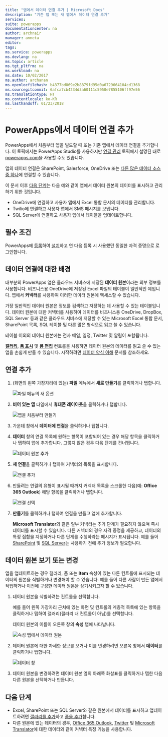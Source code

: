```yaml
---
title: "앱에서 데이터 연결 추가 | Microsoft Docs"
description: "기존 앱 또는 새 앱에서 데이터 연결 추가"
services: 
suite: powerapps
documentationcenter: na
author: archnair
manager: anneta
editor: 
tags: 
ms.service: powerapps
ms.devlang: na
ms.topic: article
ms.tgt_pltfrm: na
ms.workload: na
ms.date: 10/02/2017
ms.author: archanan
ms.openlocfilehash: b4377bd869e2b8879fd95d0a6729664104cd1368
ms.sourcegitcommit: 6afca7cb4234d3a60111c5950e7855106ff97e56
ms.translationtype: HT
ms.contentlocale: ko-KR
ms.lasthandoff: 01/23/2018
---
```

# <a name="add-a-data-connection-in-powerapps"></a>PowerApps에서 데이터 연결 추가
PowerApps에서 처음부터 앱을 빌드할 때 또는 기존 앱에서 데이터 연결을 추가합니다. 이 토픽에서는 PowerApps Studio를 사용하지만 [연결 관리](add-manage-connections.md) 토픽에서 설명된 대로 [powerapps.com](https://web.powerapps.com)을 사용할 수도 있습니다.

앱의 데이터 연결은 SharePoint, Salesforce, OneDrive 또는 [다른 많은 데이터 소스 중 하나](connections-list.md)에 연결할 수 있습니다.

이 문서 이후 [다음 단계](#next-steps)는 다음 예와 같이 앱에서 데이터 원본의 데이터를 표시하고 관리하기 위한 것입니다.

* OneDrive에 연결하고 사용자 앱에서 Excel 통합 문서의 데이터를 관리합니다.
* Twilio에 연결하고 사용자 앱에서 SMS 메시지를 보냅니다.
* SQL Server에 연결하고 사용자 앱에서 테이블을 업데이트합니다.

## <a name="prerequisites"></a>필수 조건
PowerApps에 [등록](signup-for-powerapps.md)하여 [설치](http://aka.ms/powerappsinstall)하고 연 다음 등록 시 사용했던 동일한 자격 증명으로 로그인합니다.

## <a name="background-on-data-connections"></a>데이터 연결에 대한 배경
대부분의 PowerApps 앱은 클라우드 서비스에 저장된 **데이터 원본**이라는 외부 정보를 사용합니다. 비즈니스용 OneDrive에 저장된 Excel 파일의 테이블이 일반적인 예입니다. 앱에서 **커넥터**를 사용하여 이러한 데이터 원본에 액세스할 수 있습니다.

가장 일반적인 데이터 원본은 정보를 검색하고 저장하는 데 사용할 수 있는 테이블입니다. 데이터 원본에 대한 커넥터를 사용하여 데이터를 비즈니스용 OneDrive, DropBox, SQL Server 등과 같은 클라우드 서비스에 저장할 수 있는 Microsoft Excel 통합 문서, SharePoint 목록, SQL 테이블 및 다른 많은 형식으로 읽고 쓸 수 있습니다.

테이블 이외의 데이터 원본에는 전자 메일, 일정, Twitter 및 알림이 포함됩니다.

**[갤러리](controls/control-gallery.md)**, **[폼 표시](controls/control-form-detail.md)** 및 **[폼 편집](controls/control-form-detail.md)** 컨트롤을 사용하면 데이터 원본의 데이터를 읽고 쓸 수 있는 앱을 손쉽게 만들 수 있습니다. 시작하려면 [데이터 양식 이해](working-with-forms.md) 문서를 참조하세요.

## <a name="add-a-connection"></a>연결 추가
1. (화면의 왼쪽 가장자리에 있는) **파일** 메뉴에서 **새로 만들기**를 클릭하거나 탭합니다.

    ![파일 메뉴의 새 옵션](./media/add-data-connection/file-new.png)

2. **비어 있는 앱** 타일에서 **휴대폰 레이아웃**을 클릭하거나 탭합니다.

    ![앱을 처음부터 만들기](./media/add-data-connection/blank-app.png)

3. 가운데 창에서 **데이터에 연결**을 클릭하거나 탭합니다.

4. **데이터** 창의 연결 목록에 원하는 항목이 포함되어 있는 경우 해당 항목을 클릭하거나 탭하여 앱에 추가합니다. 그렇지 않은 경우 다음 단계를 건너뜁니다.

    ![데이터 원본 추가](./media/add-data-connection/choose-existing-connections.png)

5. **새 연결**을 클릭하거나 탭하여 커넥터의 목록을 표시합니다.

    ![연결 추가](./media/add-data-connection/new-connection.png)

6. 만들려는 연결의 유형이 표시될 때까지 커넥터 목록을 스크롤한 다음(예: **Office 365 Outlook**) 해당 항목을 클릭하거나 탭합니다.

    ![연결 선택](./media/add-data-connection/choose-connection.png)

7. **만들기**를 클릭하거나 탭하여 연결을 만들고 앱에 추가합니다.

    **Microsoft Translator**와 같은 일부 커넥터는 추가 단계가 필요하지 않으며 즉시 데이터를 표시할 수 있습니다. 다른 커넥터의 경우 자격 증명을 제공하고, 데이터의 특정 집합을 지정하거나 다른 단계를 수행하라는 메시지가 표시됩니다. 예를 들어 [SharePoint](connections/connection-sharepoint-online.md) 및 [SQL Server](connections/connection-azure-sqldatabase.md)는 사용하기 전에 추가 정보가 필요합니다.

## <a name="view-or-change-a-data-source"></a>데이터 원본 보기 또는 변경
앱을 업데이트하는 경우 갤러리, 폼 또는 **Item** 속성이 있는 다른 컨트롤에 표시되는 데이터의 원본을 식별하거나 변경해야 할 수 있습니다. 예를 들어 다른 사람이 만든 앱에서 작업하거나 이전에 구성한 데이터 원본을 상기시키고자 할 수 있습니다.

1. 데이터 원본을 식별하려는 컨트롤을 선택합니다.

    예를 들어 왼쪽 가장자리 근처에 있는 화면 및 컨트롤의 계층적 목록에 있는 항목을 클릭하거나 탭하여 갤러리(갤러리 내 컨트롤이 아님)를 선택합니다.

    데이터 원본의 이름이 오른쪽 창의 **속성** 탭에 나타납니다.

    ![속성 탭에서 데이터 원본](./media/add-data-connection/properties-tab.png)

2. 데이터 원본에 대한 자세한 정보를 보거나 이를 변경하려면 오른쪽 창에서 **데이터**를 클릭하거나 탭합니다.

    ![데이터 창](./media/add-data-connection/data-pane.png)

3. 데이터 원본을 변경하려면 데이터 원본 옆의 아래쪽 화살표를 클릭하거나 탭한 다음 다른 원본을 선택하거나 만듭니다.

## <a name="next-steps"></a>다음 단계
* Excel, SharePoint 또는 SQL Server와 같은 원본에서 데이터를 표시하고 업데이트하려면 [갤러리를 추가](add-gallery.md)하고 [폼을 추가](add-form.md)합니다.
* 다른 원본에 있는 데이터의 경우, [Office 365 Outlook](connections/connection-office365-outlook.md), [Twitter](connections/connection-twitter.md) 및 [Microsoft Translator](connections/connection-microsoft-translator.md)에 대한 데이터와 같이 커넥터 특정 기능을 사용합니다.
